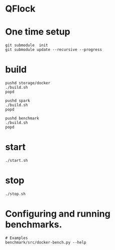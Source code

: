 # QFlock

# One time setup

```shell
git submodule  init
git submodule update --recursive --progress
```

# build
```shell
pushd storage/docker
./build.sh
popd

pushd spark
./build.sh
popd

pushd benchmark
./build.sh
popd
```

# start
```shell
./start.sh
```
# stop
```shell
./stop.sh
```

# Configuring and running benchmarks.
```shell
# Examples
benchmark/src/docker-bench.py --help
```

